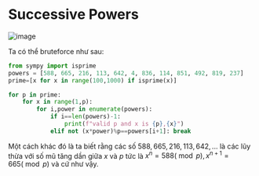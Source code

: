 # Successive Powers


![image](https://github.com/user-attachments/assets/6fea2732-8090-40b5-ab8a-d63c3e2c36f0)

Ta có thể bruteforce như sau:
```python
from sympy import isprime
powers = [588, 665, 216, 113, 642, 4, 836, 114, 851, 492, 819, 237]
prime=[x for x in range(100,1000) if isprime(x)]

for p in prime:
    for x in range(1,p):
        for i,power in enumerate(powers):
            if i==len(powers)-1:
                print(f"valid p and x is {p},{x}")
            elif not (x*power)%p==powers[i+1]: break
```
Một cách khác đó là ta biết rằng các số $\displaystyle 588,665,216,113,642,...$ là các lũy thừa với số mũ tăng dần giữa $\displaystyle x$ và $\displaystyle p$ tức là $\displaystyle x^{n} =588(\bmod p) ,x^{n+1} =665(\bmod p)$ và cứ như vậy. 
